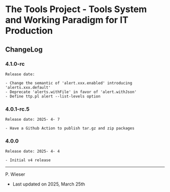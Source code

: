# The Tools Project - Tools System and Working Paradigm for IT Production

## ChangeLog

### 4.1.0-rc

    Release date: 

    - Change the semantic of 'alert.xxx.enabled' introducing 'alerts.xxx.default'
    - Deprecate 'alerts.withFile' in favor of 'alert.withJson'
    - Define ttp.pl alert --list-levels option

### 4.0.1-rc.5

    Release date: 2025- 4- 7

    - Have a Github Action to publish tar.gz and zip packages

### 4.0.0

    Release date: 2025- 4- 4

    - Initial v4 release

---
P. Wieser
- Last updated on 2025, March 25th

